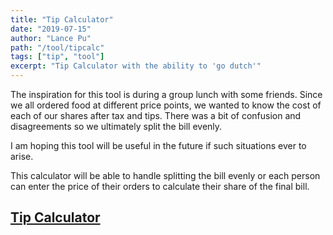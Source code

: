 ```yaml
---
title: "Tip Calculator"
date: "2019-07-15"
author: "Lance Pu"
path: "/tool/tipcalc"
tags: ["tip", "tool"]
excerpt: "Tip Calculator with the ability to 'go dutch'"
---
```


The inspiration for this tool is during a group lunch with some friends. Since we all ordered food at different price points, we wanted to know the cost of each of our shares after tax and tips. There was a bit of confusion and disagreements so we ultimately split the bill evenly.

I am hoping this tool will be useful in the future if such situations ever to arise.

This calculator will be able to handle splitting the bill evenly or each person can enter the price of their orders to calculate their share of the final bill.

## [Tip Calculator](/tipcalc)